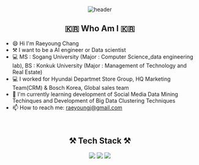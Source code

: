 <div align="center">
  
  ![header](https://capsule-render.vercel.app/api?type=slice&color=f0f8ff&height=250&section=header&text=Welcome&desc=Raeyoung's%20Github&descSize=30&fontAlignY=35&descAlignY=55&fontSize=80&animation=twinkling&fontColor=006400) 
  
  ## :kr: Who Am I :kr:

</div>

* 😄 Hi I'm Raeyoung Chang
* ⚒️ I want to be a AI engineer or Data scientist
* 💻 MS : Sogang University (Major : Computer Science_data engineering lab), BS : Konkuk University (Major : Management of Technology and Real Estate)
* 💻 I worked for Hyundai Departmet Store Group, HQ Marketing Team(CRM) & Bosch Korea, Global sales team
* 🌱 I'm currently learning development of Social Media Data Mining Techinques and Development of Big Data Clustering Techniques
* 📫 How to reach me: raeyoungj@gmail.com
<br>

<div align="center">

  ## ⚒️ Tech Stack ⚒️

  <img src="https://img.shields.io/badge/Python-3776AB? style=flat&logo=Python&logoColor=white">
  <img src="https://img.shields.io/badge/MySQL-4479A1?style=flat-square&logo=MySQL&logoColor=white">
  <img src="https://img.shields.io/badge/Oracle-F80000?style=flat-square&logo=Oracle&logoColor=white">
  

</div>
